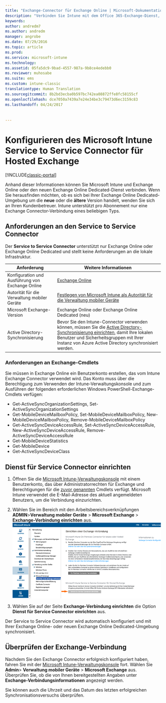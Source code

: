 ```yaml
---
title: "Exchange-Connector für Exchange Online | Microsoft-Dokumentation"
description: "Verbinden Sie Intune mit dem Office 365-Exchange-Dienst, um die Verwaltung mobiler Geräte (Mobile Device Management, MDM) mit Exchange ActiveSync zu unterstützen."
keywords: 
author: andredm7
ms.author: andredm
manager: angrobe
ms.date: 07/29/2016
ms.topic: article
ms.prod: 
ms.service: microsoft-intune
ms.technology: 
ms.assetid: 05fa5dc9-9bad-4557-987a-9b8ce4edebb0
ms.reviewer: muhosabe
ms.suite: ems
ms.custom: intune-classic
translationtype: Human Translation
ms.sourcegitcommit: 8b2bd3ecba0b597bc742ea08872ffe8fc58155cf
ms.openlocfilehash: dce7050a7439a7e24e34be3c79473d6ec3159c83
ms.lasthandoff: 04/24/2017


---
```


# <a name="configure-the-intune-service-to-service-connector-for-exchange-online"></a>Konfigurieren des Microsoft Intune Service to Service Connector für Hosted Exchange

[!INCLUDE[classic-portal](../includes/classic-portal.md)]

Anhand dieser Informationen können Sie Microsoft Intune und Exchange Online oder den neuen Exchange Online Dedicated-Dienst verbinden. Wenn Sie herausfinden möchten, ob es sich bei Ihrer Exchange Online Dedicated-Umgebung um die **neue** oder die **ältere** Version handelt, wenden Sie sich an Ihren Kundenbetreuer. Intune unterstützt pro Abonnement nur eine Exchange Connector-Verbindung eines beliebigen Typs.

## <a name="service-to-service-connector-requirements"></a>Anforderungen an den Service to Service Connector
Der **Service to Service Connector** unterstützt nur Exchange Online oder Exchange Online Dedicated und stellt keine Anforderungen an die lokale Infrastruktur.

|Anforderung|Weitere Informationen|
|---------------|--------------------|
|Konfiguration und Ausführung von Exchange Online|[Exchange Online](https://technet.microsoft.com/library/jj200580.aspx) |
|Autorität für die Verwaltung mobiler Geräte| [Festlegen von Microsoft Intune als Autorität für die Verwaltung mobiler Geräte](prerequisites-for-enrollment.md#step-2-set-mdm-authority)|
|Microsoft Exchange-Version|Exchange Online oder Exchange Online Dedicated (neu)|
|Active Directory-Synchronisierung|Bevor Sie den Intune-Connector verwenden können, müssen Sie die [Active Directory-Synchronisierung einrichten](/intune/get-started/start-with-a-paid-subscription-to-microsoft-intune-step-3), damit Ihre lokalen Benutzer und Sicherheitsgruppen mit Ihrer Instanz von Azure Active Directory synchronisiert werden.|

### <a name="exchange-cmdlet-requirements"></a>Anforderungen an Exchange-Cmdlets

Sie müssen in Exchange Online ein Benutzerkonto erstellen, das vom Intune Exchange Connector verwendet wird. Das Konto muss über die Berechtigung zum Verwenden der Intune-Verwaltungskonsole und zum Ausführen der folgenden erforderlichen Windows PowerShell-Exchange-Cmdlets verfügen:

 - Get-ActiveSyncOrganizationSettings, Set-ActiveSyncOrganizationSettings
 - Get-MobileDeviceMailboxPolicy, Set-MobileDeviceMailboxPolicy, New-MobileDeviceMailboxPolicy, Remove-MobileDeviceMailboxPolicy
 - Get-ActiveSyncDeviceAccessRule, Set-ActiveSyncDeviceAccessRule, New-ActiveSyncDeviceAccessRule, Remove-ActiveSyncDeviceAccessRule
 - Get-MobileDeviceStatistics
 - Get-MobileDevice
 - Get-ActiveSyncDeviceClass

## <a name="set-up-the-service-to-service-connector"></a>Dienst für Service Connector einrichten

1. Öffnen Sie die [Microsoft Intune-Verwaltungskonsole](https://manage.microsoft.com) mit einem Benutzerkonto, das über Administratorrechten für Exchange und Berechtigungen für die [zuvor genannten](#exchange-cmdlet-requirements) Cmdlets verfügt. Microsoft Intune verwendet die E-Mail-Adresse des aktuell angemeldeten Benutzers, um die Verbindung einzurichten.

2.  Wählen Sie im Bereich mit den Arbeitsbereichsverknüpfungen **ADMIN**>**Verwaltung mobiler Geräte** > **Microsoft Exchange** > **Exchange-Verbindung einrichten** aus.
![Seite „Service to Service Connector einrichten“](../media/intunesa5cservicetoserviceconnector.png)

3.  Wählen Sie auf der Seite **Exchange-Verbindung einrichten** die Option **Dienst für Service Connector einrichten** aus.


Der Service to Service Connector wird automatisch konfiguriert und mit Ihrer Exchange Online- oder neuen Exchange Online Dedicated-Umgebung synchronisiert.

## <a name="validate-your-exchange-connection"></a>Überprüfen der Exchange-Verbindung

Nachdem Sie den Exchange Connector erfolgreich konfiguriert haben, fahren Sie mit der [Microsoft Intune-Verwaltungskonsole](https://manage.microsoft.com) fort. Wählen Sie **Admin**> **Verwaltung mobiler Geräte** > **Microsoft Exchange** aus. Überprüfen Sie, ob die von Ihnen bereitgestellten Angaben unter **Exchange-Verbindungsinformationen** angezeigt werden.

Sie können auch die Uhrzeit und das Datum des letzten erfolgreichen Synchronisationsversuchs überprüfen.

